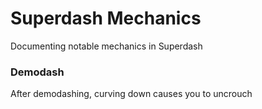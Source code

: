 # Superdash Mechanics
Documenting notable mechanics in Superdash

### Demodash
After demodashing, curving down causes you to uncrouch
